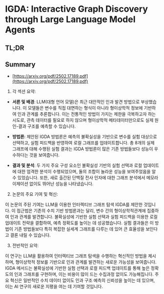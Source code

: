 # IGDA: Interactive Graph Discovery through Large Language Model Agents
## TL;DR
## Summary
- [https://arxiv.org/pdf/2502.17189.pdf](https://arxiv.org/pdf/2502.17189.pdf)

1. 각 섹션 요약:

- **서론 및 배경**: LLM(대형 언어 모델)은 최근 대안적인 인과 발견 방법으로 부상했습니다. 이 모델들은 변수를 직접 대면하는 형식이 아니라 형이상학적 정보에 기반하여 인과 관계를 추론합니다. 이는 전통적인 방법이 가지는 제한을 극복하고자 하는 시도로, 관측 데이터를 필요로 하지 않으며 형이상학적 메타데이터만으로도 실제 원인-결과 구조를 예측할 수 있습니다.

- **방법론**: 제안된 IGDA 방법론은 예측의 불확실성을 기반으로 변수를 실험 대상으로 선택하고, 실험 피드백을 반영하여 로컬 그래프를 업데이트합니다. 총 8개의 실제 그래프에 대해 수행된 실험 결과는 IGDA 방법론이 많은 기존 방법들보다 성능이 우수하다는 것을 보여줍니다.

- **결과 및 분석**: 두 가지 주요 구성 요소인 불확실성 기반의 실험 선택과 로컬 업데이트에 대한 엄격한 분석이 수행되었으며, 둘의 조합이 놀라운 성능을 보여주었음을 알 수 있었습니다. 또한, 새로 출간된 단백질 전사 인자에 대한 그래프 분석에서 메모라이제이션 없이도 뛰어난 성능을 나타냈습니다.

2. 논문의 주요 기여 및 혁신:

이 논문의 주된 기여는 LLM을 이용한 인터렉티브 그래프 탐색 IGDA를 제안한 것입니다. 이 접근법은 기존의 수치 기반 방법론과는 달리, 변수 간의 형이상학적관계에 집중하여 인과 관계를 발견합니다. 불확실성에 기반한 실험 선택과 실험 피드백을 이용한 로컬 업데이트 전략을 결합하여, 예측 정확도를 높이는 데 성공했습니다. 실험 결과들은 이 방법이 기존 방법들보다 특히 복잡한 실세계 그래프를 다루는 데 있어 큰 효율성을 보인다고 결론 내릴 수 있습니다.

3. 전반적인 요약:

이 연구는 LLM을 활용하여 인터렉티브 그래프 탐색을 수행하는 혁신적인 방법을 제시하며, 형이상학적 정보를 기반으로 인과 관계를 발견하는 새로운 가능성을 보여줍니다. IGDA 메서드는 불확실성에 기반한 실험 선택과 로컬 피드백 업데이트를 통해 높은 정확도의 인과 그래프를 구현하며, 이는 비용이 많이 드는 수집과정 없이도 가능해집니다. 주요 혁신은 일반적인 수치 데이터 없이도 인과 구조 예측의 신뢰성을 높이는 데 있으며, 이는 AI 연구의 새로운 지평을 여는 데 기여할 것입니다.